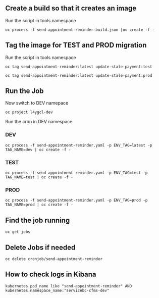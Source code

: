 ## Create a build so that it creates an image

Run the script in tools namespace

`
oc process -f send-appointment-reminder-build.json |oc create -f -
`

## Tag the image for TEST and PROD migration
Run the script in tools namespace

`oc tag send-appointment-reminder:latest update-stale-payment:test`

`oc tag send-appointment-reminder:latest update-stale-payment:prod`

## Run the Job
Now switch to DEV namepace

`oc project l4ygcl-dev`

Run the cron in DEV namespace

### DEV
`oc process -f send-appointment-reminder.yaml -p ENV_TAG=latest -p TAG_NAME=dev | oc create -f -`

### TEST
`oc process -f send-appointment-reminder.yaml -p ENV_TAG=test -p TAG_NAME=test | oc create -f -`

### PROD
`oc process -f send-appointment-reminder.yaml -p ENV_TAG=prod -p TAG_NAME=prod | oc create -f -`

## Find the job running

`oc get jobs`

## Delete Jobs if needed

`oc delete cronjob/send-appointment-reminder`


## How to check logs in Kibana

`kubernetes.pod_name like "send-appointment-reminder" AND kubernetes.namespace_name:"servicebc-cfms-dev"`